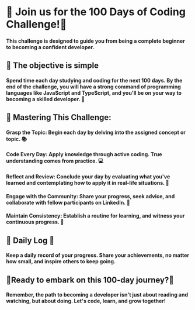# 🚀 Join us for the 100 Days of Coding Challenge!🚀

#### This challenge is designed to guide you from being a complete beginner to becoming a confident developer.

## 🎯 The objective is simple

#### Spend time each day studying and coding for the next 100 days. By the end of the challenge, you will have a strong command of programming languages like JavaScript and TypeScript, and you'll be on your way to becoming a skilled developer. 🌈

## 📖 Mastering This Challenge:

#### Grasp the Topic: Begin each day by delving into the assigned concept or topic. 📚
#### Code Every Day: Apply knowledge through active coding. True understanding comes from practice. 💻
#### Reflect and Review: Conclude your day by evaluating what you've learned and contemplating how to apply it in real-life situations. 🤔
#### Engage with the Community: Share your progress, seek advice, and collaborate with fellow participants on LinkedIn. 👥
#### Maintain Consistency: Establish a routine for learning, and witness your continuous progress. 🌱

## 🚀 Daily Log 🚀

#### Keep a daily record of your progress. Share your achievements, no matter how small, and inspire others to keep going.

## 🚀Ready to embark on this 100-day journey?🚀

#### Remember, the path to becoming a developer isn't just about reading and watching, but about doing. Let's code, learn, and grow together!
